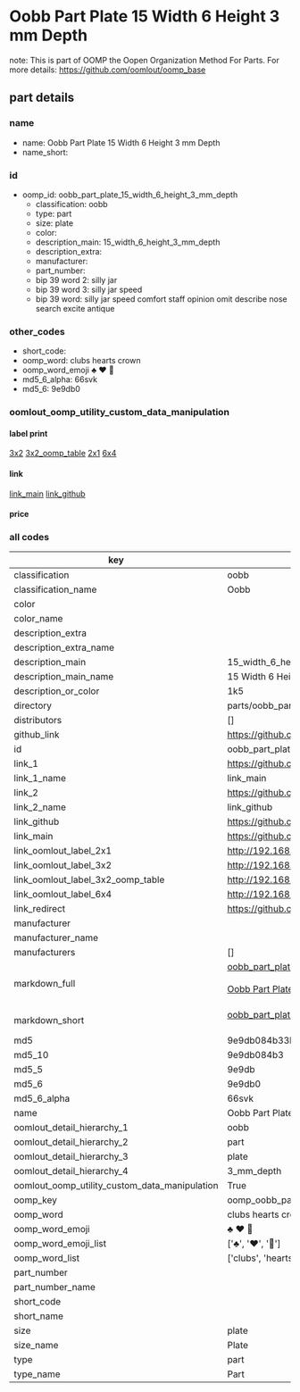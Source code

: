 # Oobb Part Plate 15 Width 6 Height 3 mm Depth  

note: This is part of OOMP the Oopen Organization Method For Parts. For more details: https://github.com/oomlout/oomp_base

##  part details
  







### name
* name: Oobb Part Plate 15 Width 6 Height 3 mm Depth
* name_short: 
### id
* oomp_id: oobb_part_plate_15_width_6_height_3_mm_depth
  * classification: oobb
  * type: part
  * size: plate
  * color: 
  * description_main: 15_width_6_height_3_mm_depth
  * description_extra: 
  * manufacturer: 
  * part_number: 
  * bip 39 word 2: silly jar
  * bip 39 word 3: silly jar speed
  * bip 39 word: silly jar speed comfort staff opinion omit describe nose search excite antique

### other_codes
* short_code: 
* oomp_word: clubs hearts crown
* oomp_word_emoji :clubs: :hearts: :crown:
* md5_6_alpha: 66svk
* md5_6: 9e9db0






### oomlout_oomp_utility_custom_data_manipulation
#### label print
[3x2](http://192.168.1.245:1112/?label=oomp%2066svk)
[3x2_oomp_table](http://192.168.1.108:1112/?label=oomp%2066svk)
[2x1](http://192.168.1.242:1112/?label=oomp%2066svk)
[6x4](http://192.168.1.55:1112/?label=oomp%2066svk)    

#### link

[link_main](https://github.com/oomlout/oomlout_oomp_version_1_messy/tree/main/parts/oobb_part_plate_15_width_6_height_3_mm_depth) [link_github](https://github.com/oomlout/oomlout_oomp_version_1_messy/tree/main/parts/oobb_part_plate_15_width_6_height_3_mm_depth)                             

#### price







### all codes 
| key | value |  
| --- | --- |  
| classification | oobb |  
| classification_name | Oobb |  
| color |  |  
| color_name |  |  
| description_extra |  |  
| description_extra_name |  |  
| description_main | 15_width_6_height_3_mm_depth |  
| description_main_name | 15 Width 6 Height 3 mm Depth |  
| description_or_color | 1k5 |  
| directory | parts/oobb_part_plate_15_width_6_height_3_mm_depth |  
| distributors | [] |  
| github_link | https://github.com/oomlout/oomlout_oomp_part_src/tree/main/parts/oobb_part_plate_15_width_6_height_3_mm_depth |  
| id | oobb_part_plate_15_width_6_height_3_mm_depth |  
| link_1 | https://github.com/oomlout/oomlout_oomp_version_1_messy/tree/main/parts/oobb_part_plate_15_width_6_height_3_mm_depth |  
| link_1_name | link_main |  
| link_2 | https://github.com/oomlout/oomlout_oomp_version_1_messy/tree/main/parts/oobb_part_plate_15_width_6_height_3_mm_depth |  
| link_2_name | link_github |  
| link_github | https://github.com/oomlout/oomlout_oomp_version_1_messy/tree/main/parts/oobb_part_plate_15_width_6_height_3_mm_depth |  
| link_main | https://github.com/oomlout/oomlout_oomp_version_1_messy/tree/main/parts/oobb_part_plate_15_width_6_height_3_mm_depth |  
| link_oomlout_label_2x1 | http://192.168.1.242:1112/?label=oomp%2066svk |  
| link_oomlout_label_3x2 | http://192.168.1.245:1112/?label=oomp%2066svk |  
| link_oomlout_label_3x2_oomp_table | http://192.168.1.108:1112/?label=oomp%2066svk |  
| link_oomlout_label_6x4 | http://192.168.1.55:1112/?label=oomp%2066svk |  
| link_redirect | https://github.com/oomlout/oomlout_oomp_version_1_messy/tree/main/parts/oobb_part_plate_15_width_6_height_3_mm_depth |  
| manufacturer |  |  
| manufacturer_name |  |  
| manufacturers | [] |  
| markdown_full | [oobb_part_plate_15_width_6_height_3_mm_depth](none)<br>[](none)<br>[Oobb Part Plate 15 Width 6 Height 3 Mm Depth](none)<br><br> |  
| markdown_short | [oobb_part_plate_15_width_6_height_3_mm_depth](none)<br><br> |  
| md5 | 9e9db084b33b934e6dea02e3a21dd645 |  
| md5_10 | 9e9db084b3 |  
| md5_5 | 9e9db |  
| md5_6 | 9e9db0 |  
| md5_6_alpha | 66svk |  
| name | Oobb Part Plate 15 Width 6 Height 3 mm Depth |  
| oomlout_detail_hierarchy_1 | oobb |  
| oomlout_detail_hierarchy_2 | part |  
| oomlout_detail_hierarchy_3 | plate |  
| oomlout_detail_hierarchy_4 | 3_mm_depth |  
| oomlout_oomp_utility_custom_data_manipulation | True |  
| oomp_key | oomp_oobb_part_plate_15_width_6_height_3_mm_depth |  
| oomp_word | clubs hearts crown |  
| oomp_word_emoji | :clubs: :hearts: :crown: |  
| oomp_word_emoji_list | [':clubs:', ':hearts:', ':crown:'] |  
| oomp_word_list | ['clubs', 'hearts', 'crown'] |  
| part_number |  |  
| part_number_name |  |  
| short_code |  |  
| short_name |  |  
| size | plate |  
| size_name | Plate |  
| type | part |  
| type_name | Part |  
